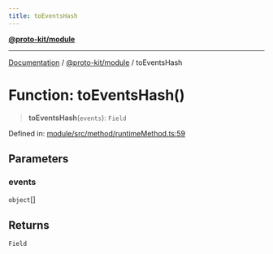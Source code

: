 ```yaml
---
title: toEventsHash
---
```


[**@proto-kit/module**](../README.md)

***

[Documentation](../../../README.md) / [@proto-kit/module](../README.md) / toEventsHash

# Function: toEventsHash()

> **toEventsHash**(`events`): `Field`

Defined in: [module/src/method/runtimeMethod.ts:59](https://github.com/proto-kit/framework/blob/4d6b3b6da51b3edee0fbf25ce72c1f59ec61e891/packages/module/src/method/runtimeMethod.ts#L59)

## Parameters

### events

`object`[]

## Returns

`Field`
